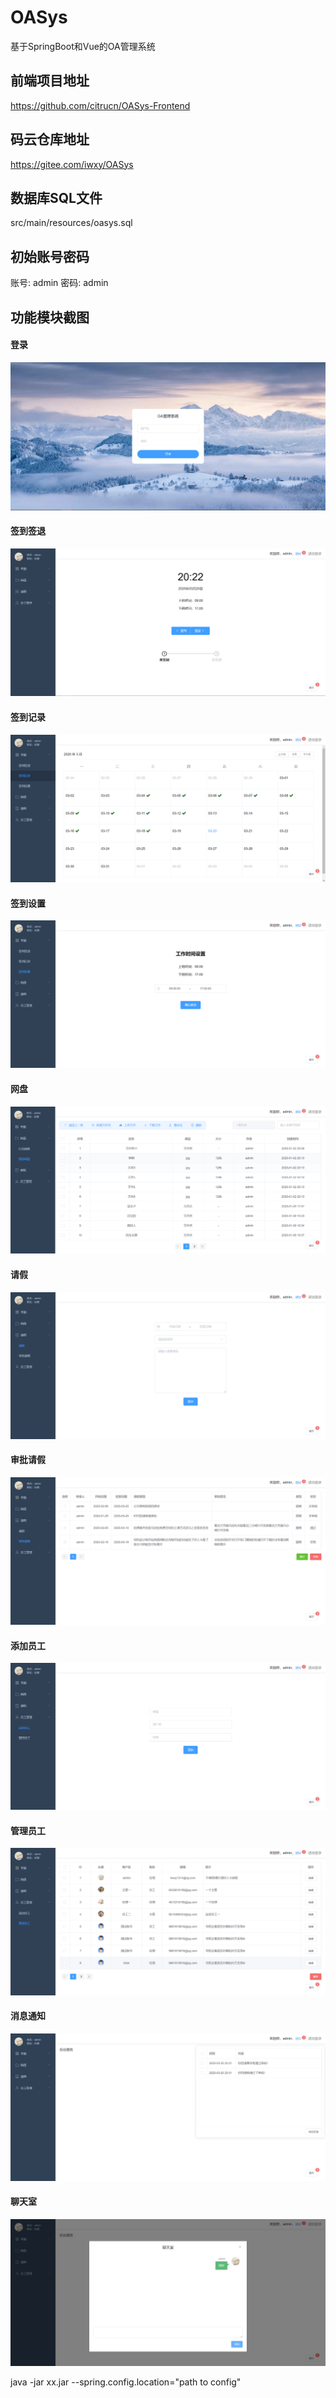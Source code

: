 # OASys
基于SpringBoot和Vue的OA管理系统
## 前端项目地址
https://github.com/citrucn/OASys-Frontend
## 码云仓库地址
https://gitee.com/iwxy/OASys
## 数据库SQL文件
src/main/resources/oasys.sql 
## 初始账号密码
账号: admin 密码: admin
## 功能模块截图
#### 登录
![登陆页面](screenshot/登录.png)
#### 签到签退
![签到签退页面](screenshot/签到签退.png)
#### 签到记录
![签到记录页面](screenshot/签到记录.png)
#### 签到设置
![签到设置页面](screenshot/签到设置.png)
#### 网盘
![网盘页面](screenshot/网盘.png)
#### 请假
![请假页面](screenshot/请假.png)
#### 审批请假
![审批请假页面](screenshot/审批请假.png)
#### 添加员工
![添加员工页面](screenshot/添加员工.png)
#### 管理员工
![管理员工页面](screenshot/管理员工.png)
#### 消息通知
![消息通知页面](screenshot/消息通知.png)
#### 聊天室
![聊天室页面](screenshot/聊天室.png)

java -jar xx.jar --spring.config.location="path to config"